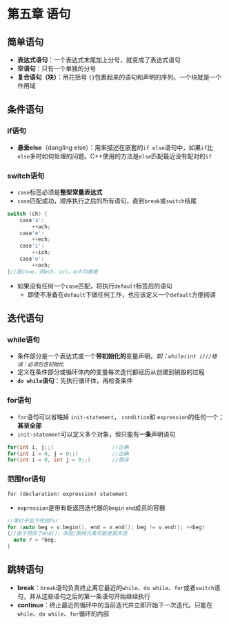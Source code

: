 # 第五章 语句

## 简单语句

- **表达式语句**：一个表达式末尾加上分号，就变成了表达式语句
- **空语句**：只有一个单独的分号
- **复合语句（块）**：用花括号 `{}`包裹起来的语句和声明的序列。一个块就是一个作用域

## 条件语句
### if语句
- **悬垂else**（dangling else）：用来描述在嵌套的`if else`语句中，如果`if`比`else`多时如何处理的问题。C++使用的方法是`else`匹配最近没有配对的`if`
### switch语句
- `case`标签必须是**整型常量表达式**
- `case`匹配成功，顺序执行之后的所有语句，直到`break`或`switch`结尾  
```cpp
switch (ch) { 
	case'a':
		++ach;
	case'e':
		++ech;
	case'i':
		++ich;
	case'o':
		++och;
}//若ch=e，则ech，ich，och均递增
```
- 如果没有任何一个`case`匹配，将执行`default`标签后的语句  
  - 即使不准备在`default`下做任何工作，也应该定义一个`default`方便阅读
  
## 迭代语句

### while语句
- 条件部分是一个表达式或一个**带初始化的**变量声明，*如：`while(int i)//错误：必须包含初始化`*
- 定义在条件部分或循环体内的变量每次迭代都经历从创建到销毁的过程
- **`do while`语句**：先执行循环体，再检查条件

### for语句
- `for`语句可以省略掉 `init-statement`， `condition`和 `expression`的任何一个；**甚至全部**
- `init-statement`可以定义多个对象，但只能有**一条**声明语句
```cpp  
for(int i, j;;)                   //正确
for(int i = 0, j = 0;;)           //正确
for(int i = 0, int j = 0;;)       //错误
```
### 范围for语句
`for (declaration: expression) statement`
- `expression`是带有能返回迭代器的`begin` `end`成员的容器
```cpp
//等价于如下传统for
for (auto beg = v.begin(), end = v.end(); beg != v.end(); ++beg) 
{//由于预存了end()，添加/删除元素可能使其失效     
  auto r = *beg;
}
```
## 跳转语句

- **break**：`break`语句负责终止离它最近的`while`、`do while`、`for`或者`switch`语句，并从这些语句之后的第一条语句开始继续执行
- **continue**：终止最近的循环中的当前迭代并立即开始下一次迭代。只能在`while`、`do while`、`for`循环的内部

